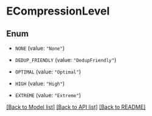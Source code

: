 # ECompressionLevel

## Enum


* `NONE` (value: `"None"`)

* `DEDUP_FRIENDLY` (value: `"DedupFriendly"`)

* `OPTIMAL` (value: `"Optimal"`)

* `HIGH` (value: `"High"`)

* `EXTREME` (value: `"Extreme"`)


[[Back to Model list]](../README.md#documentation-for-models) [[Back to API list]](../README.md#documentation-for-api-endpoints) [[Back to README]](../README.md)


